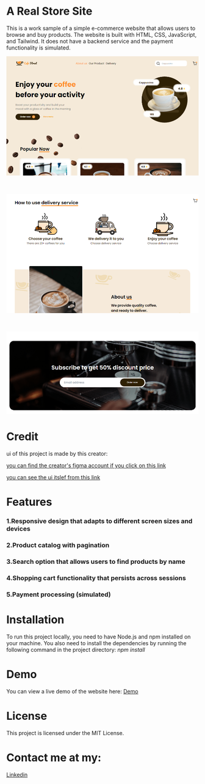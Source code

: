 # A Real Store Site

This is a work sample of a simple e-commerce website that allows users to browse and buy products. The website is built with HTML, CSS, JavaScript, and Tailwind. It does not have a backend service and the payment functionality is simulated.

![App Screenshot](https://raw.githubusercontent.com/Dreamer474747/Dreamer474747.github.io/main/a-real-store-site/header.PNG)

<br/>

![App Screenshot](https://raw.githubusercontent.com/Dreamer474747/Dreamer474747.github.io/main/a-real-store-site/main.PNG)

<br/>

![App Screenshot](https://raw.githubusercontent.com/Dreamer474747/Dreamer474747.github.io/main/a-real-store-site/footer.PNG)

# Credit

ui of this project is made by this creator:

[you can find the creator's figma account if you click on this link](https://www.figma.com/@rauliqbal)

[you can see the ui itslef from this link](https://www.figma.com/file/NAnJcD6qQWkmfk4VXCvqCD/Cafe-Street---E-Commerce-Landing-Page-(Community)?type=design&node-id=0-1&mode=design&t=n2SxUoSpOZJuWDzv-0)

# Features

### 1.Responsive design that adapts to different screen sizes and devices

### 2.Product catalog with pagination

### 3.Search option that allows users to find products by name

### 4.Shopping cart functionality that persists across sessions

### 5.Payment processing (simulated)

# Installation

To run this project locally, you need to have Node.js and npm installed on your machine. You also need to install the dependencies by running the following command in the project directory:
*npm install*

# Demo
You can view a live demo of the website here: [Demo](https://dreamer474747.github.io/a-real-store-site/public/)

# License
This project is licensed under the MIT License.

# Contact me at my: 

[Linkedin](https://linkedin.com/in/mobin-taataghi)


